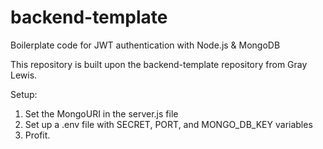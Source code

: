 # backend-template
Boilerplate code for JWT authentication with Node.js &amp; MongoDB

This repository is built upon the backend-template repository from Gray Lewis.

Setup:
1. Set the MongoURI in the server.js file
2. Set up a .env file with SECRET, PORT, and MONGO_DB_KEY variables
3. Profit.
